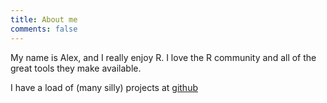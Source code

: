 ```yaml
---
title: About me
comments: false
---
```


My name is Alex, and I really enjoy R. I love the R community and all of the great tools they make available.

I have a load of (many silly) projects at [github](https://github.com/alexwhan)